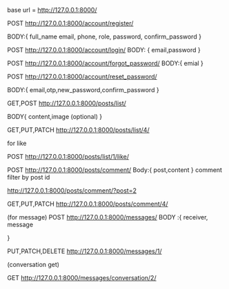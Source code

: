 base url = http://127.0.0.1:8000/


POST http://127.0.0.1:8000/account/register/

BODY:{ 
    full_name
    email,
    phone,
    role,
    password,
    confirm_password
}

POST http://127.0.0.1:8000/account/login/
BODY:
{
    email,password
}

POST http://127.0.0.1:8000/account/forgot_password/
BODY:{
    emial
}


POST  http://127.0.0.1:8000/account/reset_password/


BODY:{
    email,otp,new_password,confirm_password
}



GET,POST http://127.0.0.1:8000/posts/list/

BODY{
    content,image (optional)
}

GET,PUT,PATCH
http://127.0.0.1:8000/posts/list/4/


for like

POST http://127.0.0.1:8000/posts/list/1/like/


POST http://127.0.0.1:8000/posts/comment/
Body:{
    post,content
}
comment filter by post id 

http://127.0.0.1:8000/posts/comment/?post=2


GET,PUT,PATCH http://127.0.0.1:8000/posts/comment/4/



(for message)
POST http://127.0.0.1:8000/messages/
BODY :{
    receiver,
    message

}

PUT,PATCH,DELETE http://127.0.0.1:8000/messages/1/

(conversation get)

GET http://127.0.0.1:8000/messages/conversation/2/